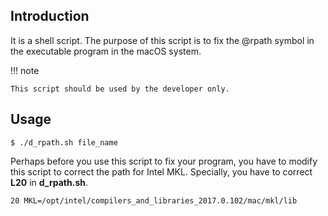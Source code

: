 ## Introduction

It is a shell script. The purpose of this script is to fix the @rpath symbol in the executable program in the macOS system.

!!! note

    This script should be used by the developer only.

## Usage

```shell
$ ./d_rpath.sh file_name
```

Perhaps before you use this script to fix your program, you have to modify this script to correct the path for Intel MKL. Specially, you have to correct **L20** in **d\_rpath.sh**.

```text
20 MKL=/opt/intel/compilers_and_libraries_2017.0.102/mac/mkl/lib
```
